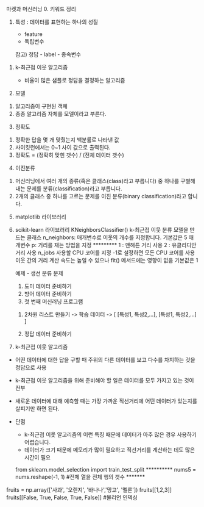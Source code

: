 
마켓과 머신러닝
0. 키워드 정리
1) 특성 : 데이터를 표현하는 하나의 성질
    - feature
    - 독립변수

    참고)
        정답
        - label
        - 종속변수

1. k-최근접 이웃 알고리즘
    - 비율이 많은 샘플로 정답을 결정하는 알고리즘

2. 모델
1) 알고리즘이 구현된 객체
2) 종종 알고리즘 자체를 모델이라고 부른다. 

3. 정확도
1) 정확한 답을 몇 개 맞췄는지 백분률로 나타낸 값
2) 사이킷런에서는 0~1 사이 값으로 출력된다.
3) 정확도 = (정확히 맞힌 갯수) / (전체 데이터 갯수)

4. 이진분류
1) 머신러닝에서 여러 개의 종류(혹은 클래스(class)라고 부릅니다) 중 하나를 구별해 내는 문제를 분류(classification)라고 부릅니다.
2) 2개의 클래스 중 하나를 고르는 문제를 이진 분류(binary classification)라고 합니다.

5. matplotlib 라이브러리
6. scikit-learn 라이브러리
KNeighborsClassifier()
    k-최근접 이웃 분류 모델을 만드는 클래스
    n_neighbors: 매개변수로 이웃의 개수를 지정합니다. 기본값은 5
    매개변수
        p: 거리를 재는 방법을 지정 *********
            1 : 맨해튼 거리 사용
            2 : 유클리디안 거리 사용
        n_jobs
            사용할 CPU 코어를 지정
            -1로 설정하면 모든 CPU 코어를 사용
            이웃 간의 거리 계산 속도는 높일 수 있으나 fit() 메서드에는 영향이 없음
            기본값은 1


    예제 - 생선 분류 문제
    1. 도미 데이터 준비하기 
    2. 방어 데이터 준비하기
    3. 첫 번째 머신러닝 프로그램
    1) 2차원 리스트 만들기
        -> 학습 데이터
        -> [
            [특성1, 특성2,...], 
            [특성1, 특성2,...]
        ]

    2) 정답 데이터 준비하기

4. k-최근접 이웃 알고리즘
- 어떤 데이터에 대한 답을 구할 때 주위의 다른 데이터를 보고 다수를 차지하는 것을 정답으로 사용
- k-최근접 이웃 알고리즘을 위해 준비해야 할 일은 데이터를 모두 가지고 있는 것이 전부
- 새로운 데이터에 대해 예측할 때는 가장 가까운 직선거리에 어떤 데이터가 있는지를 살피기만 하면 된다.
- 단점
    - k-최근접 이웃 알고리즘의 이런 특징 때문에 데이터가 아주 많은 경우 사용하기 어렵습니다.
    - 데이터가 크기 때문에 메모리가 많이 필요하고 직선거리를 계산하는 데도 많은 시간이 필요



    from sklearn.model_selection import train_test_split   **********
    nums5 = nums.reshape(-1, 1) #전체 열을 전체 행의 갯수   *******


fruits = np.array(['사과', '오렌지', '바나나','망고', '멜론'])
fruits[[1,2,3]]
fruits[[False, True, False, True, False]] #불리언 인덱싱